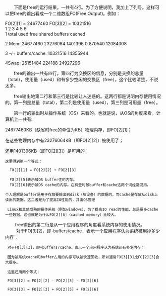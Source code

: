 
　　下面是free的运行结果，一共有4行。为了方便说明，我加上了列号。这样可以把free的输出看成一个二维数组FO(Free Output)。例如：

   FO[2][1] = 24677460
   FO[3][2] = 10321516  
                   1             2             3             4             5             6                                                
   1                total         used         free           shared        buffers      cached
   
   2 Mem:            24677460     23276064      1401396          0       870540     12084008
   
   3 -/+ buffers/cache:    10321516      14355944
   
   4Swap:       25151484        224188      24927296
   
　　free的输出一共有四行，第四行为交换区的信息，分别是交换的总量（total），使用量（used）和有多少空闲的交换区（free），这个比较清楚，不说太多。

　　free输出地第二行和第三行是比较让人迷惑的。这两行都是说明内存使用情况的。第一列是总量（total），第二列是使用量（used），第三列是可用量（free）。

　　第一行的输出时从操作系统（OS）来看的。也就是说，从OS的角度来看，计算机上一共有:

   24677460KB（缺省时free的单位为KB）物理内存，即FO[2][1]；
   
   在这些物理内存中有23276064KB（即FO[2][2]）被使用了；
   
   还用1401396KB（即FO[2][3]）是可用的；
   
    这里得到第一个等式：
    
      FO[2][1] = FO[2][2] + FO[2][3]
    
      FO[2][5]表示被OS buffer住的内存。
      FO[2][6]表示被OS cache的内存。在有些时候buffer和cache这两个词经常混用。
    
    个人理解是buffer是用于存放要输出到disk（块设备）的数据的，而cache是存放从disk上读出的数据。这二者是为了提高IO性能的，并由OS管理
    
     Linux和其他成熟的操作系统（例如windows），为了提高IO read的性能，总是要多cache一些数据，这也就是为什么FO[2][6]（cached memory）比较大。

　 　free输出的第二行是从一个应用程序的角度看系统内存的使用情况。
　 　
     对于FO[3][2]，即-buffers/cache，表示一个应用程序认为系统被用掉多少内存；
     
     对于FO[3][3]，即+buffers/cache，表示一个应用程序认为系统还有多少内存；
     
     因为被系统cache和buffer占用的内存可以被快速回收，所以通常FO[3][3]比FO[2][3]会大很多。
     
     这里还用两个等式：
     
     FO[3][2] = FO[2][2] - FO[2][5] - FO[2][6]
     
     FO[3][3] = FO[2][3] + FO[2][5] + FO[2][6]

　
